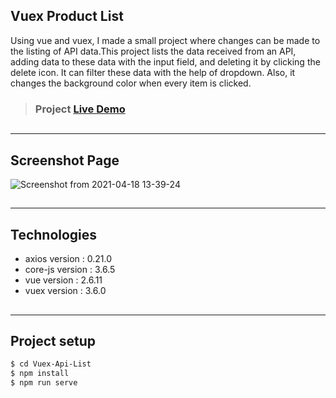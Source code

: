 ## Vuex Product List
Using vue and vuex, I made a small project where changes can be made to the listing of API data.This project lists the data received from an API, adding data to these data with the input field, and deleting it by clicking the delete icon. It can filter these data with the help of dropdown. Also, it changes the background color when every item is clicked.

> ### Project [Live Demo](https://tender-lamport-72f3ed.netlify.app/)  
##
---
## Screenshot Page
![Screenshot from 2021-04-18 13-39-24](https://user-images.githubusercontent.com/67821216/115142659-a4095b00-a04b-11eb-8f33-401c85ebe082.png)
##
---
## Technologies
- axios version : 0.21.0
- core-js version : 3.6.5
- vue version : 2.6.11
- vuex version : 3.6.0
##
---

## Project setup
```sh
$ cd Vuex-Api-List
$ npm install
$ npm run serve
```

